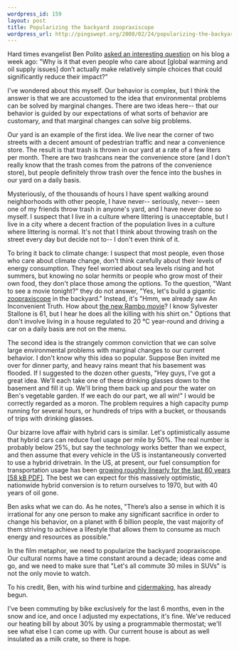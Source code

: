 ```yaml
--- 
wordpress_id: 159
layout: post
title: Popularizing the backyard zoopraxiscope
wordpress_url: http://pingswept.org/2008/02/24/popularizing-the-backyard-zoopraxis/
---
```

Hard times evangelist Ben Polito <a href="http://fiveislandsorchard.wordpress.com/2008/02/17/on-actually-changing-our-behavior/">asked an interesting question</a> on his blog a week ago: "Why is it that even people who care about \[global warming and oil supply issues\] don’t actually make relatively simple choices that could significantly reduce their impact?"

I've wondered about this myself. Our behavior is complex, but I think the answer is that we are accustomed to the idea that environmental problems can be solved by marginal changes. There are two ideas here-- that our behavior is guided by our expectations of what sorts of behavior are customary, and that marginal changes can solve big problems.

Our yard is an example of the first idea. We live near the corner of two streets with a decent amount of pedestrian traffic and near a convenience store. The result is that trash is thrown in our yard at a rate of a few liters per month. There are two trashcans near the convenience store (and I don't really know that the trash comes from the patrons of the convenience store), but people definitely throw trash over the fence into the bushes in our yard on a daily basis.

Mysteriously, of the thousands of hours I have spent walking around neighborhoods with other people, I have never-- seriously, never-- seen one of my friends throw trash in anyone's yard, and I have never done so myself. I suspect that I live in a culture where littering is unacceptable, but I live in a city where a decent fraction of the population lives in a culture where littering is normal. It's not that I think about throwing trash on the street every day but decide not to-- I don't even think of it.

To bring it back to climate change: I suspect that most people, even those who care about climate change, don't think carefully about their levels of energy consumption. They feel worried about sea levels rising and hot summers, but knowing no solar hermits or people who grow most of their own food, they don't place those among the options. To the question, "Want to see a movie tonight?" they do not answer, "Yes, let's build a gigantic <a href="http://en.wikipedia.org/wiki/Zoopraxiscope">zoopraxiscope</a> in the backyard." Instead, it's "Hmm, we already saw An Inconvenient Truth. How about <a href="http://en.wikipedia.org/wiki/Rambo_(film)">the new Rambo movie</a>? I know Sylvester Stallone is 61, but I hear he does all the killing with his shirt on." Options that don't involve living in a house regulated to 20 °C year-round and driving a car on a daily basis are not on the menu.

The second idea is the strangely common conviction that we can solve large environmental problems with marginal changes to our current behavior. I don't know why this idea so popular. Suppose Ben invited me over for dinner party, and heavy rains meant that his basement was flooded. If I suggested to the dozen other guests, "Hey guys, I've got a great idea. We'll each take one of these drinking glasses down to the basement and fill it up. We'll bring them back up and pour the water on Ben's vegetable garden. If we each do our part, we all win!" I would be correctly regarded as a moron. The problem requires a high capacity pump running for several hours, or hundreds of trips with a bucket, or thousands of trips with drinking glasses.

Our bizarre love affair with hybrid cars is similar. Let's optimistically assume that hybrid cars can reduce fuel usage per mile by 50%. The real number is probably below 25%, but say the technology works better than we expect, and then assume that every vehicle in the US is instantaneously converted to use a hybrid drivetrain. In the US, at present, our fuel consumption for transportation usage has been <a href="http://www.eia.doe.gov/emeu/aer/pdf/pages/sec2_3.pdf">growing roughly linearly for the last 60 years [58 kB PDF]</a>. The best we can expect for this massively optimistic, nationwide hybrid conversion is to return ourselves to 1970, but with 40 years of oil gone.

Ben asks what we can do. As he notes, "There’s also a sense in which it is irrational for any one person to make any significant sacrifice in order to change his behavior, on a planet with 6 billion people, the vast majority of them striving to achieve a lifestyle that allows them to consume as much energy and resources as possible."

In the film metaphor, we need to popularize the backyard zoopraxiscope. Our cultural norms have a time constant around a decade; ideas come and go, and we need to make sure that "Let's all commute 30 miles in SUVs" is not the only movie to watch.

To his credit, Ben, with his wind turbine and <a href="http://fiveislandsorchard.wordpress.com/category/cider/">cidermaking</a>, has already begun. 

I've been commuting by bike exclusively for the last 6 months, even in the snow and ice, and once I adjusted my expectations, it's fine. We've reduced our heating bill by about 30% by using a programmable thermostat; we'll see what else I can come up with. Our current house is about as well insulated as a milk crate, so there is hope.
